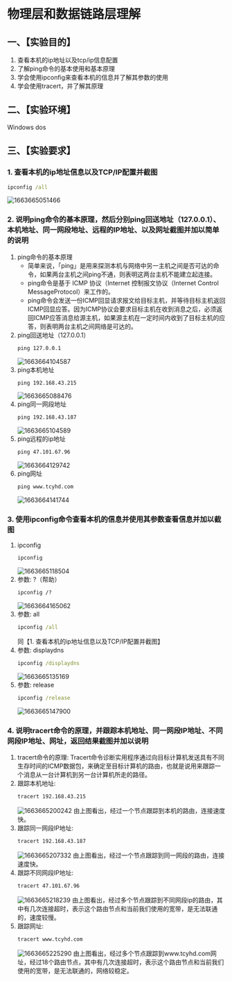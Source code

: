 # 物理层和数据链路层理解

## 一、【实验目的】
1. 查看本机的ip地址以及tcp/ip信息配置
2. 了解ping命令的基本使用和基本原理
3. 学会使用ipconfig来查看本机的信息并了解其参数的使用
4. 学会使用tracert，并了解其原理


## 二、【实验环境】
Windows dos


## 三、【实验要求】

### 1. 查看本机的ip地址信息以及TCP/IP配置并截图
```bat
ipconfig /all
```

![1663665051466](image/物理层和数据链路层理解/1663665051466.png)

### 2. 说明ping命令的基本原理，然后分别ping回送地址（127.0.0.1）、本机地址、同一网段地址、远程的IP地址、以及网址截图并加以简单的说明
1. ping命令的基本原理
   - 简单来说，「ping」是用来探测本机与网络中另一主机之间是否可达的命令，如果两台主机之间ping不通，则表明这两台主机不能建立起连接。
   - ping命令是基于 ICMP 协议（Internet 控制报文协议（Internet Control MessageProtocol）来工作的。
   - ping命令会发送一份ICMP回显请求报文给目标主机，并等待目标主机返回ICMP回显应答。因为ICMP协议会要求目标主机在收到消息之后，必须返回ICMP应答消息给源主机，如果源主机在一定时间内收到了目标主机的应答，则表明两台主机之间网络是可达的。
2. ping回送地址（127.0.0.1）
    ```bat
    ping 127.0.0.1
    ```
    ![1663664104587](image/物理层和数据链路层理解/1663664104587.png)
3. ping本机地址
    ```bat
    ping 192.168.43.215
    ```
    ![1663665088476](image/物理层和数据链路层理解/1663665088476.png)
4. ping同一网段地址
    ```bat
    ping 192.168.43.187
    ```
    ![1663665104589](image/物理层和数据链路层理解/1663665104589.png)
5. ping远程的ip地址
    ```bat
    ping 47.101.67.96
    ```
    ![1663664129742](image/物理层和数据链路层理解/1663664129742.png)
6. ping网址
    ```bat
    ping www.tcyhd.com
    ```
    ![1663664141744](image/物理层和数据链路层理解/1663664141744.png)

### 3. 使用ipconfig命令查看本机的信息并使用其参数查看信息并加以截图
1. ipconfig
    ```bat
    ipconfig
    ```
    ![1663665118504](image/物理层和数据链路层理解/1663665118504.png)
2. 参数: ?（帮助）
    ```bat
    ipconfig /?
    ```
    ![1663664165062](image/物理层和数据链路层理解/1663664165062.png)
3. 参数: all
    ```bat
    ipconfig /all
    ```
    同【1. 查看本机的ip地址信息以及TCP/IP配置并截图】
4. 参数: displaydns
    ```bat
    ipconfig /displaydns
    ```
    ![1663665135169](image/物理层和数据链路层理解/1663665135169.png)
5. 参数: release
    ```bat
    ipconfig /release
    ```
    ![1663665147900](image/物理层和数据链路层理解/1663665147900.png)

### 4. 说明tracert命令的原理，并跟踪本机地址、同一网段IP地址、不同网段IP地址、网址，返回结果截图并加以说明
1. tracert命令的原理: 
    Tracert命令诊断实用程序通过向目标计算机发送具有不同生存时间的ICMP数据包，来确定至目标计算机的路由，也就是说用来跟踪一个消息从一台计算机到另一台计算机所走的路径。
2. 跟踪本机地址: 
    ```bat
    tracert 192.168.43.215
    ```
    ![1663665200242](image/物理层和数据链路层理解/1663665200242.png)
    由上图看出，经过一个节点跟踪到本机的路由，连接速度快。
3. 跟踪同一网段IP地址: 
    ```bat
    tracert 192.168.43.187
    ```
    ![1663665207332](image/物理层和数据链路层理解/1663665207332.png)
    由上图看出，经过一个节点跟踪到同一网段的路由，连接速度快。
4. 跟踪不同网段IP地址: 
    ```bat
    tracert 47.101.67.96
    ```
    ![1663665218239](image/物理层和数据链路层理解/1663665218239.png)
    由上图看出，经过多个节点跟踪到不同网段ip的路由，其中有几次连接超时，表示这个路由节点和当前我们使用的宽带，是无法联通的，速度较慢。
5. 跟踪网址: 
    ```bat
    tracert www.tcyhd.com
    ```
    ![1663665225290](image/物理层和数据链路层理解/1663665225290.png)
    由上图看出，经过多个节点跟踪到www.tcyhd.com网址，经过18个路由节点，其中有几次连接超时，表示这个路由节点和当前我们使用的宽带，是无法联通的，网络较稳定。
